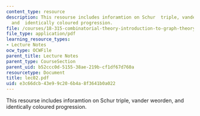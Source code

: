 ```yaml
---
content_type: resource
description: This resourse includes inforamtion on Schur  triple, vander weorden,
  and  identically coloured progression.
file: /courses/18-315-combinatorial-theory-introduction-to-graph-theory-extremal-and-enumerative-combinatorics-spring-2005/e3c66dcb43e99c206b4a8f3641b0a022_lec02.pdf
file_type: application/pdf
learning_resource_types:
- Lecture Notes
ocw_type: OCWFile
parent_title: Lecture Notes
parent_type: CourseSection
parent_uid: b52ccc0d-5155-38ae-219b-cf1df67d760a
resourcetype: Document
title: lec02.pdf
uid: e3c66dcb-43e9-9c20-6b4a-8f3641b0a022
---
```

This resourse includes inforamtion on Schur  triple, vander weorden, and  identically coloured progression.

